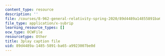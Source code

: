 ```yaml
---
content_type: resource
description: ''
file: /courses/8-962-general-relativity-spring-2020/89d4489a14855891ba65a9923007be0d_JNWXzIFcf3g.vtt
file_type: application/x-subrip
learning_resource_types: []
ocw_type: OCWFile
resourcetype: Other
title: 3play caption file
uid: 89d4489a-1485-5891-ba65-a9923007be0d
---
```

